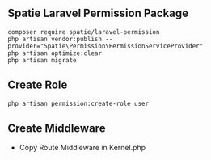 ## Spatie Laravel Permission Package
```
composer require spatie/laravel-permission
php artisan vendor:publish --provider="Spatie\Permission\PermissionServiceProvider"
php artisan optimize:clear
php artisan migrate
```

## Create Role
```
php artisan permission:create-role user
```

## Create Middleware
- Copy Route Middleware in Kernel.php
